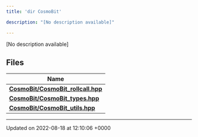```yaml
---
title: 'dir CosmoBit'

description: "[No description available]"

---
```







[No description available]

## Files

| Name           |
| -------------- |
| **[CosmoBit/CosmoBit_rollcall.hpp](/documentation/code/gambit_2-2/files/cosmobit__rollcall_8hpp/#file-cosmobit-rollcall.hpp)**  |
| **[CosmoBit/CosmoBit_types.hpp](/documentation/code/gambit_2-2/files/cosmobit__types_8hpp/#file-cosmobit-types.hpp)**  |
| **[CosmoBit/CosmoBit_utils.hpp](/documentation/code/gambit_2-2/files/cosmobit__utils_8hpp/#file-cosmobit-utils.hpp)**  |






-------------------------------

Updated on 2022-08-18 at 12:10:06 +0000
